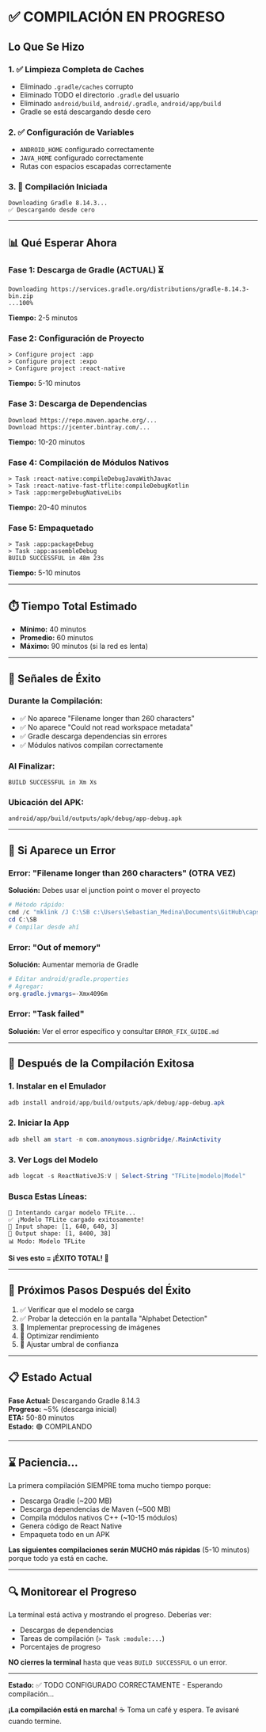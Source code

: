 # ✅ COMPILACIÓN EN PROGRESO

## Lo Que Se Hizo

### 1. ✅ Limpieza Completa de Caches
- Eliminado `.gradle/caches` corrupto
- Eliminado TODO el directorio `.gradle` del usuario
- Eliminado `android/build`, `android/.gradle`, `android/app/build`
- Gradle se está descargando desde cero

### 2. ✅ Configuración de Variables
- `ANDROID_HOME` configurado correctamente
- `JAVA_HOME` configurado correctamente
- Rutas con espacios escapadas correctamente

### 3. 🔄 Compilación Iniciada
```
Downloading Gradle 8.14.3...
✅ Descargando desde cero
```

---

## 📊 Qué Esperar Ahora

### Fase 1: Descarga de Gradle (ACTUAL) ⏳
```
Downloading https://services.gradle.org/distributions/gradle-8.14.3-bin.zip
...100%
```
**Tiempo:** 2-5 minutos

### Fase 2: Configuración de Proyecto
```
> Configure project :app
> Configure project :expo
> Configure project :react-native
```
**Tiempo:** 5-10 minutos

### Fase 3: Descarga de Dependencias
```
Download https://repo.maven.apache.org/...
Download https://jcenter.bintray.com/...
```
**Tiempo:** 10-20 minutos

### Fase 4: Compilación de Módulos Nativos
```
> Task :react-native:compileDebugJavaWithJavac
> Task :react-native-fast-tflite:compileDebugKotlin
> Task :app:mergeDebugNativeLibs
```
**Tiempo:** 20-40 minutos

### Fase 5: Empaquetado
```
> Task :app:packageDebug
> Task :app:assembleDebug
BUILD SUCCESSFUL in 48m 23s
```
**Tiempo:** 5-10 minutos

---

## ⏱️ Tiempo Total Estimado

- **Mínimo:** 40 minutos
- **Promedio:** 60 minutos  
- **Máximo:** 90 minutos (si la red es lenta)

---

## 🎯 Señales de Éxito

### Durante la Compilación:
- ✅ No aparece "Filename longer than 260 characters"
- ✅ No aparece "Could not read workspace metadata"
- ✅ Gradle descarga dependencias sin errores
- ✅ Módulos nativos compilan correctamente

### Al Finalizar:
```
BUILD SUCCESSFUL in Xm Xs
```

### Ubicación del APK:
```
android/app/build/outputs/apk/debug/app-debug.apk
```

---

## 🚨 Si Aparece un Error

### Error: "Filename longer than 260 characters" (OTRA VEZ)
**Solución:** Debes usar el junction point o mover el proyecto
```powershell
# Método rápido:
cmd /c "mklink /J C:\SB c:\Users\Sebastian_Medina\Documents\GitHub\capstone-sign-bridge\sign-Bridge"
cd C:\SB
# Compilar desde ahí
```

### Error: "Out of memory"
**Solución:** Aumentar memoria de Gradle
```powershell
# Editar android/gradle.properties
# Agregar:
org.gradle.jvmargs=-Xmx4096m
```

### Error: "Task failed"
**Solución:** Ver el error específico y consultar `ERROR_FIX_GUIDE.md`

---

## 📱 Después de la Compilación Exitosa

### 1. Instalar en el Emulador
```powershell
adb install android/app/build/outputs/apk/debug/app-debug.apk
```

### 2. Iniciar la App
```powershell
adb shell am start -n com.anonymous.signbridge/.MainActivity
```

### 3. Ver Logs del Modelo
```powershell
adb logcat -s ReactNativeJS:V | Select-String "TFLite|modelo|Model"
```

### Busca Estas Líneas:
```
🔄 Intentando cargar modelo TFLite...
✅ ¡Modelo TFLite cargado exitosamente!
📐 Input shape: [1, 640, 640, 3]
📐 Output shape: [1, 8400, 38]
📊 Modo: Modelo TFLite
```

**Si ves esto = ¡ÉXITO TOTAL! 🎉**

---

## 🎊 Próximos Pasos Después del Éxito

1. ✅ Verificar que el modelo se carga
2. ✅ Probar la detección en la pantalla "Alphabet Detection"
3. 🔄 Implementar preprocessing de imágenes
4. 🔄 Optimizar rendimiento
5. 🔄 Ajustar umbral de confianza

---

## 📋 Estado Actual

**Fase Actual:** Descargando Gradle 8.14.3  
**Progreso:** ~5% (descarga inicial)  
**ETA:** 50-80 minutos  
**Estado:** 🟢 COMPILANDO

---

## ⌛ Paciencia...

La primera compilación SIEMPRE toma mucho tiempo porque:
- Descarga Gradle (~200 MB)
- Descarga dependencias de Maven (~500 MB)
- Compila módulos nativos C++ (~10-15 módulos)
- Genera código de React Native
- Empaqueta todo en un APK

**Las siguientes compilaciones serán MUCHO más rápidas** (5-10 minutos) porque todo ya está en cache.

---

## 🔍 Monitorear el Progreso

La terminal está activa y mostrando el progreso. Deberías ver:
- Descargas de dependencias
- Tareas de compilación (`> Task :module:...`)
- Porcentajes de progreso

**NO cierres la terminal** hasta que veas `BUILD SUCCESSFUL` o un error.

---

**Estado:** ✅ TODO CONFIGURADO CORRECTAMENTE - Esperando compilación...

**¡La compilación está en marcha!** ☕ Toma un café y espera. Te avisaré cuando termine.
